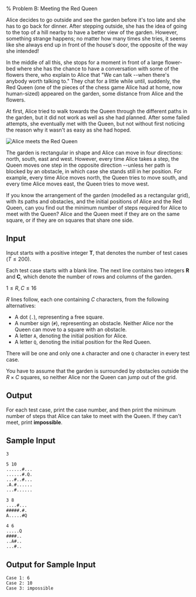 % Problem B: Meeting the Red Queen

Alice decides to go outside and see the garden before it's too late and she
has to go back for dinner. After stepping outside, she has the idea of going
to the top of a hill nearby to have a better view of the garden. However,
something strange happens; no matter how many times she tries, it seems
like she always end up in front of the house's door, the opposite of the way
she intended!

In the middle of all this, she stops for a moment in front of a large
flower-bed where she has the chance to have a conversation with some of the
flowers there, who explain to Alice that "We can talk --when there's anybody
worth talking to." They chat for a little while until, suddenly, the Red
Queen (one of the pieces of the chess game Alice had at home, now
human-sized) appeared on the garden, some distance from Alice and the
flowers.

At first, Alice tried to walk towards the Queen through the different paths
in the garden, but it did not work as well as she had planned. After some
failed attempts, she eventually met with the Queen, but not without first
noticing the reason why it wasn't as easy as she had hoped.

![Alice meets the Red Queen](redqueen.jpg)

The garden is rectangular in shape and Alice can move in four directions:
north, south, east and west. However, every time Alice takes a step, the
Queen moves one step in the opposite direction --unless her path is blocked
by an obstacle, in which case she stands still in her position. For example,
every time Alice moves north, the Queen tries to move south, and every time
Alice moves east, the Queen tries to move west.

If you know the arrangement of the garden (modelled as a rectangular grid),
with its paths and obstacles, and the initial positions of Alice and the Red
Queen, can you find out the minimum number of steps required for Alice to
meet with the Queen? Alice and the Queen meet if they are on the same
square, or if they are on squares that share one side.

## Input ##

Input starts with a positive integer **T**, that denotes the number of test
cases ($T \leq 200$).

Each test case starts with a blank line. The next line contains two integers
**R** and **C**, which denote the number of rows and columns of the garden.

$1 \leq R, C \leq 16$

*R* lines follow, each one containing *C* characters, from the following
alternatives:

* A dot (`.`), representing a free square.
* A number sign (`#`), representing an obstacle. Neither Alice nor the Queen
  can move to a square with an obstacle.
* A letter `A`, denoting the initial position for Alice.
* A letter `Q`, denoting the initial position for the Red Queen.

There will be one and only one `A` character and one `Q` character in every
test case.

You have to assume that the garden is surrounded by obstacles outside the $R
\times C$ squares, so neither Alice nor the Queen can jump out of the grid.

## Output ##

For each test case, print the case number, and then print the minimum number
of steps that Alice can take to meet with the Queen. If they can't meet,
print **impossible**.

## Sample Input ##

~~~~
3

5 10
......#...
......#.Q.
...#..#...
.A.#......
...#......

3 8
....#...
#####.#.
A.....#Q

4 6
.....Q
####..
..A#..
...#..
~~~~

## Output for Sample Input ##

~~~~
Case 1: 6
Case 2: 10
Case 3: impossible
~~~~
